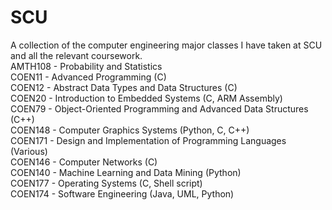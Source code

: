 # SCU
A collection of the computer engineering major classes I have taken at SCU and all the relevant coursework.\
AMTH108 - Probability and Statistics\
COEN11 - Advanced Programming (C)\
COEN12 - Abstract Data Types and Data Structures (C)\
COEN20 - Introduction to Embedded Systems (C, ARM Assembly)\
COEN79 - Object-Oriented Programming and Advanced Data Structures (C++)\
COEN148 - Computer Graphics Systems (Python, C, C++)\
COEN171 - Design and Implementation of Programming Languages (Various)\
COEN146 - Computer Networks (C)\
COEN140 - Machine Learning and Data Mining (Python)\
COEN177 - Operating Systems (C, Shell script)\
COEN174 - Software Engineering (Java, UML, Python)
